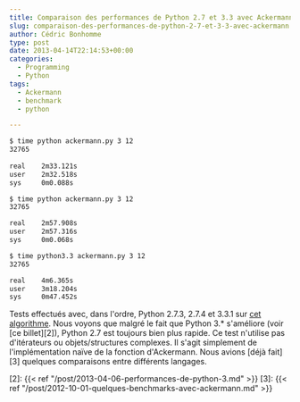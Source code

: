 ```yaml
---
title: Comparaison des performances de Python 2.7 et 3.3 avec Ackermann
slug: comparaison-des-performances-de-python-2-7-et-3-3-avec-ackermann
author: Cédric Bonhomme
type: post
date: 2013-04-14T22:14:53+00:00
categories:
  - Programming
  - Python
tags:
  - Ackermann
  - benchmark
  - python

---
```

```bash
$ time python ackermann.py 3 12
32765
 
real    2m33.121s
user    2m32.518s
sys     0m0.088s
```

```bash
$ time python ackermann.py 3 12
32765

real    2m57.908s
user    2m57.316s
sys     0m0.068s
```

```bash
$ time python3.3 ackermann.py 3 12
32765

real    4m6.365s
user    3m18.204s
sys     0m47.452s
```

Tests effectués avec, dans l'ordre, Python 2.7.3, 2.7.4 et 3.3.1 sur
[cet algorithme][1].
Nous voyons que malgré le fait que Python 3.* s'améliore (voir [ce billet][2]),
Python 2.7 est toujours bien plus rapide. Ce test n'utilise pas d'itérateurs ou
objets/structures complexes. Il s'agit simplement de l'implémentation naïve de
la fonction d'Ackermann. Nous avions [déjà fait][3] quelques comparaisons entre
différents langages.

 [1]: https://github.com/cedricbonhomme/ackermann/blob/9f9d0e96f8b9c34704ff38d779a70376c0b983f8/ackermann.py
 [2]: {{< ref "/post/2013-04-06-performances-de-python-3.md" >}}
 [3]: {{< ref "/post/2012-10-01-quelques-benchmarks-avec-ackermann.md" >}}
